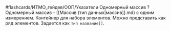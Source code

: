 #flashcards/ИТМО_гейдев/ООП/Указатели
Одномерный массив
?
Одномерный массив - [[Массив (тип данных|массив]].md) с одним измерением. Контейнер для набора элементов. Можно представить как ряд элементов. Задается как `тип название[]`.
